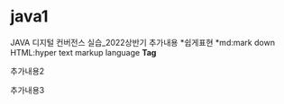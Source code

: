 # java1
JAVA 디지털 컨버전스 실습_2022상반기
추가내용
*쉽게표현
*md:mark down
HTML:hyper text markup language
<b>Tag</b>

추가내용2

추가내용3